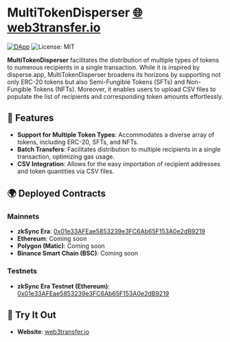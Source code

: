# MultiTokenDisperser [🌐 web3transfer.io](https://web3transfer.io)

[![DApp](https://img.shields.io/badge/Access-DApp-blue)](https://www.web3transfer.io/) ![License: MIT](https://img.shields.io/badge/License-MIT-green.svg)


**MultiTokenDisperser** facilitates the distribution of multiple types of tokens to numerous recipients in a single transaction. While it is inspired by disperse.app, MultiTokenDisperser broadens its horizons by supporting not only ERC-20 tokens but also Semi-Fungible Tokens (SFTs) and Non-Fungible Tokens (NFTs). Moreover, it enables users to upload CSV files to populate the list of recipients and corresponding token amounts effortlessly.

## 🌟 Features

- **Support for Multiple Token Types**: Accommodates a diverse array of tokens, including ERC-20, SFTs, and NFTs.
- **Batch Transfers**: Facilitates distribution to multiple recipients in a single transaction, optimizing gas usage.
- **CSV Integration**: Allows for the easy importation of recipient addresses and token quantities via CSV files.


## 🌍 Deployed Contracts

### Mainnets

- **zkSync Era**: [0x01e33AFEae5853239e3FC6Ab65F153A0e2dB9219](https://explorer.zksync.io/address/0x01e33AFEae5853239e3FC6Ab65F153A0e2dB9219)
- **Ethereum**: Coming soon
- **Polygon (Matic)**: Coming soon
- **Binance Smart Chain (BSC)**: Coming soon

### Testnets

- **zkSync Era Testnet (Ethereum)**: [0x01e33AFEae5853239e3FC6Ab65F153A0e2dB9219](https://goerli.explorer.zksync.io/address/0x01e33AFEae5853239e3FC6Ab65F153A0e2dB9219)

## 🚀 Try It Out
- **Website**: [web3transfer.io](https://web3transfer.io)

